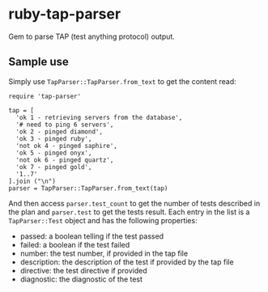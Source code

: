 ruby-tap-parser
===============

Gem to parse TAP (test anything protocol) output.

Sample use
----------

Simply use ``TapParser::TapParser.from_text`` to get the content read:

    require 'tap-parser'

    tap = [
      'ok 1 - retrieving servers from the database',
      '# need to ping 6 servers',
      'ok 2 - pinged diamond',
      'ok 3 - pinged ruby',
      'not ok 4 - pinged saphire',
      'ok 5 - pinged onyx',
      'not ok 6 - pinged quartz',
      'ok 7 - pinged gold',
      '1..7'
    ].join ("\n")
    parser = TapParser::TapParser.from_text(tap)

And then access ``parser.test_count`` to get the number of tests described in the plan and ``parser.test`` to get the tests result.
Each entry in the list is a ``TapParser::Test`` object and has the following properties:

 - passed: a boolean telling if the test passed
 - failed: a boolean if the test failed
 - number: the test number, if provided in the tap file
 - description: the description of the test if provided by the tap file
 - directive: the test directive if provided
 - diagnostic: the diagnostic of the test

